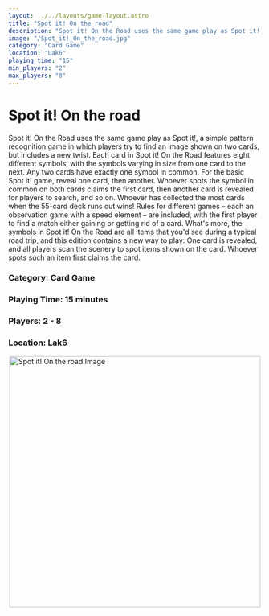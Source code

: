 ```yaml
---
layout: ../../layouts/game-layout.astro
title: "Spot it! On the road"
description: "Spot it! On the Road uses the same game play as Spot it!, a simple pattern recognition game in which players try to find an image shown on two cards, but includes a new twist."
image: "/Spot_it!_On_the_road.jpg"
category: "Card Game"
location: "Lak6"
playing_time: "15"
min_players: "2"
max_players: "8"
---
```

# Spot it! On the road

Spot it! On the Road uses the same game play as Spot it!, a simple pattern recognition game in which players try to find an image shown on two cards, but includes a new twist.  Each card in Spot it! On the Road features eight different symbols, with the symbols varying in size from one card to the next. Any two cards have exactly one symbol in common. For the basic Spot it! game, reveal one card, then another. Whoever spots the symbol in common on both cards claims the first card, then another card is revealed for players to search, and so on. Whoever has collected the most cards when the 55-card deck runs out wins!  Rules for different games &ndash; each an observation game with a speed element &ndash; are included, with the first player to find a match either gaining or getting rid of a card.  What's more, the symbols in Spot it! On the Road are all items that you'd see during a typical road trip, and this edition contains a new way to play: One card is revealed, and all players scan the scenery to spot items shown on the card. Whoever spots such an item first claims the card.  

### Category: Card Game

### Playing Time: 15 minutes

### Players: 2 - 8

### Location: Lak6

<img src="/Spot_it!_On_the_road.jpg" alt="Spot it! On the road Image" width="500" style="display: block; margin: 0 auto">

    